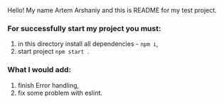 
Hello!
My name Artem Arshaniy and this is README for my test project.

### For successfully start my project you must:
1. in this directory install all dependencies - ```npm i```,
2. start project ```npm start ```.

### What I would add:
1. finish Error handling,
2. fix some problem with eslint.
